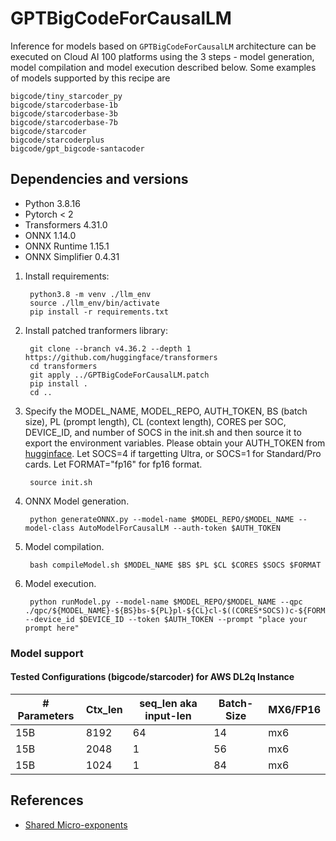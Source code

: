 # GPTBigCodeForCausalLM 
Inference for models based on `GPTBigCodeForCausalLM` architecture can be executed on Cloud AI 100 platforms using the 3 steps - model generation, model compilation and model execution described below. Some examples of models supported by this recipe are 
    
    bigcode/tiny_starcoder_py
    bigcode/starcoderbase-1b
    bigcode/starcoderbase-3b
    bigcode/starcoderbase-7b
    bigcode/starcoder
    bigcode/starcoderplus
    bigcode/gpt_bigcode-santacoder


## Dependencies and versions

- Python 3.8.16
- Pytorch < 2
- Transformers 4.31.0
- ONNX 1.14.0
- ONNX Runtime 1.15.1
- ONNX Simplifier 0.4.31


1. Install requirements:

        python3.8 -m venv ./llm_env
        source ./llm_env/bin/activate
        pip install -r requirements.txt

2. Install patched tranformers library:

        git clone --branch v4.36.2 --depth 1 https://github.com/huggingface/transformers
        cd transformers
        git apply ../GPTBigCodeForCausalLM.patch
        pip install .
        cd ..
        
3. Specify the MODEL_NAME, MODEL_REPO, AUTH_TOKEN, BS (batch size), PL (prompt length), CL (context length), CORES per SOC, DEVICE_ID, and number of SOCS in the init.sh and then source it to export the environment variables. Please obtain your AUTH_TOKEN from [hugginface](https://huggingface.co/settings/tokens). Let SOCS=4 if targetting Ultra, or SOCS=1 for Standard/Pro cards. Let FORMAT="fp16" for fp16 format.

        source init.sh

5. ONNX Model generation. 
		
        python generateONNX.py --model-name $MODEL_REPO/$MODEL_NAME --model-class AutoModelForCausalLM --auth-token $AUTH_TOKEN

6. Model compilation.
	
        bash compileModel.sh $MODEL_NAME $BS $PL $CL $CORES $SOCS $FORMAT
        
7. Model execution.

        python runModel.py --model-name $MODEL_REPO/$MODEL_NAME --qpc ./qpc/${MODEL_NAME}-${BS}bs-${PL}pl-${CL}cl-$((CORES*SOCS))c-${FORMAT} --device_id $DEVICE_ID --token $AUTH_TOKEN --prompt "place your prompt here"


### Model support  
  
#### Tested Configurations (bigcode/starcoder) for AWS DL2q Instance 
|# Parameters | Ctx_len  | seq_len aka input-len | Batch-Size | MX6/FP16 | 
| ------ | ------------- | ------------- | ----------------- | -------- | 
|15B | 8192  | 64  | 14 | mx6 | 
|15B | 2048  | 1  | 56 | mx6 | 
|15B | 1024  | 1  | 84 | mx6 | 

## References 
- [Shared Micro-exponents](https://arxiv.org/abs/2302.08007)
